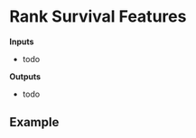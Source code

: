 Rank Survival Features
======================


**Inputs**

- todo

**Outputs**

- todo


Example
-------
